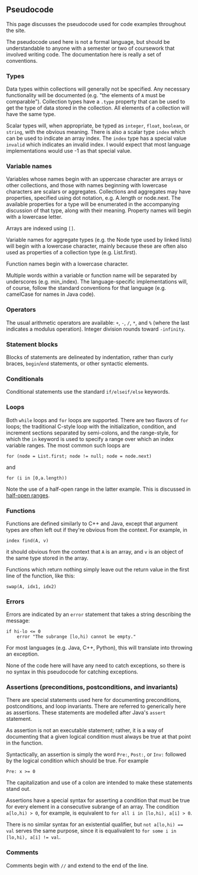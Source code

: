 ## Pseudocode

This page discusses the pseudocode used for code examples throughout the site.

The pseudocode used here is not a formal language, but should be understandable to anyone with a semester or two of coursework
that involved writing code.  The documentation here is really a set of conventions.

### Types

Data types within collections will generally not be specified.  Any necessary functionality will be documented
(e.g. "the elements of `A` must be comparable").  Collection types have a `.type` property that can be used to get
the type of data stored in the collection.  All elements of a collection will have the same type.

Scalar types will, when appropriate, be typed as `integer`, `float`, `boolean`, or `string`, with the obvious meaning.
There is also a scalar type `index` which can be used to indicate an array index.  The `index` type has a special value
`invalid` which indicates an invalid index.  I would expect that most language implementations would use -1 as that
special value.

### Variable names

Variables whose names begin with an uppercase character are arrays or other collections, and those with names beginning
with lowercase characters are scalars or aggregates.  Collections and aggregates may have properties, specified using dot
notation, e.g. A.length or node.next.  The available properties for a type will be enumerated in the accompanying discussion
of that type, along with their meaning.  Property names will begin with a lowercase letter.

Arrays are indexed using `[]`.

Variable names for aggregate types (e.g. the Node type used by linked lists) will begin with a lowercase character,
mainly because these are often also used as properties of a collection type (e.g. List.first).

Function names begin with a lowercase character.

Multiple words within a variable or function name will be separated by underscores (e.g. min_index).  The language-specific
implementations will, of course, follow the standard conventions for that language (e.g. camelCase for names in Java code).

### Operators

The usual arithmetic operators are available: `+`, `-`, `/`, `*`, and `%` (where the last indicates a modulus operation).
Integer division rounds toward `-infinity`.

### Statement blocks

Blocks of statements are delineated by indentation, rather than curly braces, `begin`/`end` statements, or other syntactic elements.
 
### Conditionals

Conditional statements use the standard `if/elseif/else` keywords.

### Loops

Both `while` loops and `for` loops are supported.  There are two flavors of `for` loops; the traditional C-style loop with
the initialization, condition, and increment sections separated by semi-colons, and the range-style, for which the `in`
keyword is used to specify a range over which an index variable ranges.  The most common such loops are
```
for (node = List.first; node != null; node = node.next)
```
and
```
for (i in [0,a.length))
```
Note the use of a half-open range in the latter example.  This is discussed in [half-open ranges](CS1/Half-open-ranges.md).

### Functions

Functions are defined similarly to C++ and Java, except that argument types are often left out if they're obvious from the context.
For example, in
```
index find(A, v)
```
it should obvious from the context that `A` is an array, and `v` is an object of the same type stored in the array.

Functions which return nothing simply leave out the return value in the first line of the function, like this:
```
swap(A, idx1, idx2)
```

### Errors

Errors are indicated by an `error` statement
that takes a string describing the message:
```
if hi-lo <= 0
    error "The subrange [lo,hi) cannot be empty."
```
For most languages (e.g. Java, C++, Python),
this will translate into throwing an exception.

None of the code here will have any need to catch exceptions,
so there is no syntax in this pseudocode
for catching exceptions.

### Assertions (preconditions, postconditions, and invariants)

There are special statements used here
for documenting preconditions,
postconditions, and loop invariants.
There are referred to generically here
as assertions.
These statements are modelled after
Java's ```assert``` statement.

As assertion is not an executable statement;
rather, it is a way of documenting
that a given logical condition must always
be true at that point in the function.

Syntactically, an assertion is simply
the word ```Pre:```,
```Post:```, or ```Inv:```
followed by the logical condition which should be true.
For example
```
Pre: x >= 0
```
The capitalization and use of a colon
are intended to make these statements
stand out.

Assertions have a special syntax
for asserting a condition that must be true
for every element in a consecutive subrange
of an array.
The condition ```a[lo,hi) > 0```, for example,
is equivalent to ```for all i in [lo,hi), a[i] > 0```.

There is no similar syntax for
an existential qualifier,
but ```not a[lo,hi) == val```
serves the same purpose,
since it is equalivalent
to ```for some i in [lo,hi), a[i] != val```.

### Comments

Comments begin with `//` and extend to the end of the line.
